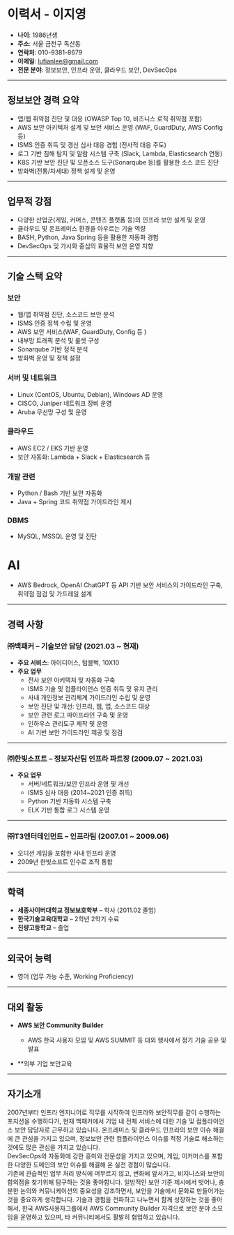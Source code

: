 # 이력서 - 이지영

- **나이**: 1986년생
- **주소**: 서울 금천구 독산동  
- **연락처**: 010-9381-8679  
- **이메일**: lufianlee@gmail.com  
- **전문 분야**: 정보보안, 인프라 운영, 클라우드 보안, DevSecOps  

---

## 정보보안 경력 요약

- 앱/웹 취약점 진단 및 대응 (OWASP Top 10, 비즈니스 로직 취약점 포함)  
- AWS 보안 아키텍처 설계 및 보안 서비스 운영 (WAF, GuardDuty, AWS Config 등)  
- ISMS 인증 취득 및 갱신 심사 대응 경험 (전사적 대응 주도)  
- 로그 기반 침해 탐지 및 알람 시스템 구축 (Slack, Lambda, Elasticsearch 연동)  
- K8S 기반 보안 진단 및 오픈소스 도구(Sonarqube 등)를 활용한 소스 코드 진단  
- 방화벽(전통/차세대) 정책 설계 및 운영  

---

## 업무적 강점

- 다양한 산업군(게임, 커머스, 콘텐츠 플랫폼 등)의 인프라 보안 설계 및 운영  
- 클라우드 및 온프레미스 환경을 아우르는 기술 역량  
- BASH, Python, Java Spring 등을 활용한 자동화 경험  
- DevSecOps 및 가시화 중심의 효율적 보안 운영 지향  

---

## 기술 스택 요약

### 보안
- 웹/앱 취약점 진단, 소스코드 보안 분석
- ISMS 인증 정책 수립 및 운영
- AWS 보안 서비스(WAF, GuardDuty, Config 등 )
- 내부망 트래픽 분석 및 룰셋 구성
- Sonarqube 기반 정적 분석
- 방화벽 운영 및 정책 설정

### 서버 및 네트워크
- Linux (CentOS, Ubuntu, Debian), Windows AD 운영
- CISCO, Juniper 네트워크 장비 운영
- Aruba 무선망 구성 및 운영

### 클라우드
- AWS EC2 / EKS 기반 운영
- 보안 자동화: Lambda + Slack + Elasticsearch 등 

### 개발 관련
- Python / Bash 기반 보안 자동화
- Java + Spring 코드 취약점 가이드라인 제시  

### DBMS
- MySQL, MSSQL 운영 및 진단

# AI 
- AWS Bedrock, OpenAI ChatGPT 등 API 기반 보안 서비스의 가이드라인 구축, 취약점 점검 및 가드레일 설계

---

## 경력 사항

### ㈜백패커 – **기술보안 담당** (2021.03 ~ 현재)

- **주요 서비스**: 아이디어스, 텀블벅, 10X10
- **주요 업무**
  - 전사 보안 아키텍처 및 자동화 구축
  - ISMS 기술 및 컴플라이언스 인증 취득 및 유지 관리 
  - 사내 개인정보 관리체계 가이드라인 수립 및 운영 
  - 보안 진단 및 개선: 인프라, 웹, 앱, 소스코드 대상
  - 보안 관련 로그 파이프라인 구축 및 운영
  - 인하우스 관리도구 제작 및 운영 
  - AI 기반 보안 가이드라인 제공 및 점검 
  

---

### ㈜한빛소프트 – **정보자산팀 인프라 파트장** (2009.07 ~ 2021.03)

- **주요 업무**
  - 서버/네트워크/보안 인프라 운영 및 개선
  - ISMS 심사 대응 (2014~2021 인증 취득)
  - Python 기반 자동화 시스템 구축
  - ELK 기반 통합 로그 시스템 운영


---

### ㈜T3엔터테인먼트 – **인프라팀** (2007.01 ~ 2009.06)

- 오디션 게임을 포함한 사내 인프라 운영
- 2009년 한빛소프트 인수로 조직 통합  

---

## 학력

- **세종사이버대학교 정보보호학부** – 학사 (2011.02 졸업)  
- **한국기술교육대학교** – 2학년 2학기 수료  
- **진량고등학교** – 졸업  

---

## 외국어 능력

- 영어 (업무 가능 수준, Working Proficiency)  

---

## 대외 활동

- **AWS 보안 Community Builder**  
  - AWS 한국 사용자 모임 및 AWS SUMMIT 등 대외 행사에서 정기 기술 공유 및 발표  

- **외부 기업 보안교육

---

## 자기소개

2007년부터 인프라 엔지니어로 직무를 시작하여 인프라와 보안직무를 같이 수행하는 포지션을 수행하다가, 
현재 백패커에서 기업 내 전체 서비스에 대한 기술 및 컴플라이언스 보안 담당자로 근무하고 있습니다. 
온프레미스 및 클라우드 인프라의 보안 이슈 해결에 큰 관심을 가지고 있으며,
정보보안 관련 컴플라이언스 이슈를 적정 기술로 해소하는 것에도 많은 관심을 가지고 있습니다.  
DevSecOps와 자동화에 강한 흥미와 전문성을 가지고 있으며, 게임, 이커머스를 포함한 다양한 도메인의 보안 이슈를 해결해 온 실전 경험이 많습니다.  
기존에 관습적인 업무 처리 방식에 머무르지 않고, 변화에 앞서가고, 비지니스와 보안의 합의점을 찾기위해 탐구하는 것을 좋아합니다. 
일방적인 보안 기준 제시에서 벗어나, 충분한 논의와 커뮤니케이션의 중요성을 강조하면서, 보안을 기술에서 문화로 만들어가는 것을 중요하게 생각합니다. 
기술과 경험을 전파하고 나누면서 함께 성장하는 것을 좋아해서, 한국 AWS사용자그룹에서 AWS Community Builder 자격으로 보안 분야 소모임을 운영하고 있으며, 타 커뮤니티에서도 활발히 협업하고 있습니다. 

---

